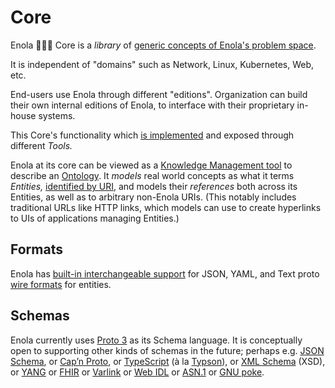 <!--
    SPDX-License-Identifier: Apache-2.0

    Copyright 2023-2024 The Enola <https://enola.dev> Authors

    Licensed under the Apache License, Version 2.0 (the "License");
    you may not use this file except in compliance with the License.
    You may obtain a copy of the License at

        https://www.apache.org/licenses/LICENSE-2.0

    Unless required by applicable law or agreed to in writing, software
    distributed under the License is distributed on an "AS IS" BASIS,
    WITHOUT WARRANTIES OR CONDITIONS OF ANY KIND, either express or implied.
    See the License for the specific language governing permissions and
    limitations under the License.
-->

# Core

Enola 🕵🏾‍♀️ Core is a _library_ of [generic concepts of Enola's problem space](core-arch.md).

It is independent of "domains" such as Network, Linux, Kubernetes, Web, etc.

End-users use Enola through different "editions". Organization can build their own
internal editions of Enola, to interface with their proprietary in-house systems.

This Core's functionality which [is implemented](implementation.md) and exposed through different _Tools._
<!-- TODO ? The focus of the initial work is the `be` CLI tool, as illustrated by the [Kubernetes Edition](../k8s/index.md). -->

Enola at its core can be viewed as a
[Knowledge Management tool](https://en.m.wikipedia.org/wiki/Knowledge_management)
to describe an [Ontology](https://en.m.wikipedia.org/wiki/Ontology_(information_science)).
It _models_ real world concepts as what it terms _Entities,_ [identified by URI](uri.md), and models their _references_ both
across its Entities, as well as to arbitrary non-Enola URIs. (This notably includes traditional
URLs like HTTP links, which models can use to create hyperlinks to UIs of applications managing Entities.)

## Formats

Enola has [built-in interchangeable support](../use/rosetta/index.md) for JSON, YAML, and Text proto
[wire formats](https://en.m.wikipedia.org/wiki/Comparison_of_data-serialization_formats) for entities.
<!-- TODO In the future, maybe (binary!) PB? FHIR? Blockchain EVM format? -->

## Schemas

Enola currently uses [Proto 3](https://protobuf.dev/programming-guides/proto3/) as its
Schema language. It is conceptually open to supporting other kinds of schemas in the future; perhaps e.g.
[JSON Schema](https://github.com/enola-dev/enola/issues/313), or [Cap’n Proto](https://capnproto.org/language.html), or [TypeScript](https://www.typescriptlang.org/docs/handbook/2/objects.html) (à la [Typson](https://github.com/lbovet/typson)), or [XML Schema](https://en.wikipedia.org/wiki/XML_Schema_(W3C)) (XSD), or [YANG](https://en.wikipedia.org/wiki/YANG) or [FHIR](https://www.hl7.org/fhir/) or [Varlink](https://varlink.org/Interface-Definition) or [Web IDL](https://webidl.spec.whatwg.org) or
[ASN.1](https://en.m.wikipedia.org/wiki/ASN.1) or [GNU poke](https://www.gnu.org/software/poke/).
